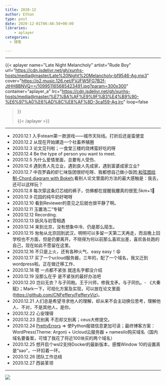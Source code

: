 ```yaml
---
title: 2020-12
author: Ethan
type: post
date: 2020-12-01T06:48:50+00:00      
libraries:
    - aplayer  
categories:
  - 随笔

---
```

> 


<!--more-->

***


{{< aplayer 
name="Late Night Melancholy"
artist="Rude Boy"
url="https://cdn.jsdelivr.net/gh/xunhs-hosts/media@master/Late%20Night%20Melancholy-bf9546-Ag.mp3"
cover="https://p2.music.126.net/FVJFW5FG7B2f-JtHH8BNVQ==/109951165685423491.jpg?param=300x300"
container="aplayer_a" 
lrc="https://cdn.jsdelivr.net/gh/xunhs-hosts/media@master/%E7%BA%AF%E9%9F%B3%E4%B9%90-%E6%97%A0%E6%AD%8C%E8%AF%8D-3ca159-Ag.lrc"
loop=false 
>}}<div id="aplayer_a"></div>{{< /aplayer >}}

---

- 2020.12.1 入手steam第一款游戏——城市天际线。打折后还是蛮便宜
- 2020.12.2 从现在开始建造一个社畜养殖圈
- 2020.12.3 论文见刊啦；一食堂三楼的烧烤蛮好吃的呀
- 2020.12.4 Be the type of person you want to meet.
- 2020.12.5 为什么爱情里面，总要有人受伤、
- 2020.12.6 遇到贵人先立业，遇到良人先成家，遇到富婆成家立业?
- 2020.12.7 中百罗森的虾仁味饭团很好吃呀、我都想自己做小饭团;[和弦图绘制-Chord diagram with Bokeh](https://python-graph-gallery.com/231-chord-diagram-with-bokeh/);看别人论文里面的方法的最大感触是：我去，还可以这样玩？
- 2020.12.8 每次穿这条灯芯绒的裤子，仿佛都在提醒我腰真的很宽;5km+1:running:
- 2020.12.9 花园的纯牛奶好喝呀
- 2020.12.10 看到Reviewer的意见之后就也很平静了啊。
- 2020.12.11 玉置浩二“专辑”
- 2020.12.12 Recording.
- 2020.12.13 妖风与初雪相遇
- 2020.12.14 来到北京，没有想象中冷、仍是那么陌生。
- 2020.12.15 匆匆从北京回到武汉，明明可以多留一天第二天再走，而且晚上回学校也不方面，但是仍要离开。不晓得为何以前那么喜欢出差，喜欢各处跑的自己，现在如此不愿留在这里。
- 2020.12.16 不只是上火，还有各种火气、easy easy！:weary:
- 2020.12.17 买了一个ucloud服务器，三年的，配了一个域名，我又迁到wordpress啦。正在做迁移工作、
- 2020.12.18 嗯 一点都不紧张 就连名字都没介绍
- 2020.12.19 没那么在乎 是不紧张的最好办法吧
- 2020.12.20 岂曰无衣？与子同袍。王于兴师，修我戈矛。与子同仇。- 《大秦赋》；Mark一下，可视化方案及实现，可以放在论文里面(https://github.com/CNFeffery/FefferyViz)。
- 2020.12.21 人们总是希望寻求他人的理解，却从来不会主动换位思考，理解他人、不对，不是其他人，是你。
- 2020.12.22 心安理得
- 2020.12.23 忍别离 不忍却又别离；ceus大修提交。
- 2020.12.24 [PrettyErrors](https://github.com/onelivesleft/PrettyErrors) => 使Python报错信息更加可读；最终博客方案：WordPress(Theme: Argon) + Ucloud云服务器 + namesilo购买域名（国内域名要备案，可惜了我花了将近100块买的两个域名）
- 2020.12.25 想开启个wsl2支持Docker的最新版本，感慨Window 10的设置真是“sao”，一环扣着一环。
- 2020.12.26 团队工作总结
- 2020.12.27 西装革领



***
<!-- 插入图片 -->
![](https://cdn.jsdelivr.net/gh/xunhs/image_host@master/PicX/2020-12-84a384-Ag.jpg)